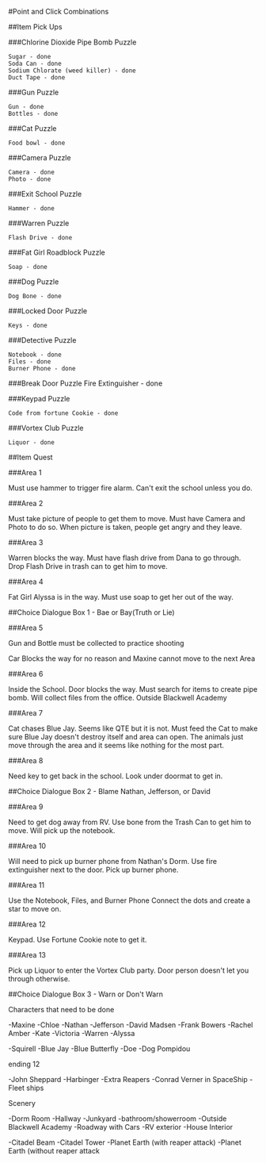 

#Point and Click Combinations

##Item Pick Ups

###Chlorine Dioxide Pipe Bomb Puzzle

    Sugar - done
    Soda Can - done
    Sodium Chlorate (weed killer) - done
    Duct Tape - done

###Gun Puzzle

    Gun - done
    Bottles - done

###Cat Puzzle

    Food bowl - done

###Camera Puzzle

    Camera - done
    Photo - done

###Exit School Puzzle

    Hammer - done

###Warren Puzzle

    Flash Drive - done

###Fat Girl Roadblock Puzzle

    Soap - done

###Dog Puzzle

    Dog Bone - done

###Locked Door Puzzle

    Keys - done

###Detective Puzzle

    Notebook - done
    Files - done
    Burner Phone - done

###Break Door Puzzle
    Fire Extinguisher - done

###Keypad Puzzle

    Code from fortune Cookie - done

###Vortex Club Puzzle

    Liquor - done

##Item Quest

###Area 1

Must use hammer to trigger fire alarm. Can't exit the school unless you do.

###Area 2

Must take picture of people to get them to move. Must have Camera and Photo to do so.
When picture is taken, people get angry and they leave.

###Area 3

Warren blocks the way. Must have flash drive from Dana to go through.
Drop Flash Drive in trash can to get him to move.

###Area 4

Fat Girl Alyssa is in the way. Must use soap to get her out of the way.


##Choice Dialogue Box 1 - Bae or Bay(Truth or Lie)


###Area 5

Gun and Bottle must be collected to practice shooting

Car Blocks the way for no reason and Maxine cannot move to the next Area

###Area 6

Inside the School. Door blocks the way. Must search for items to create pipe bomb.
Will collect files from the office.
Outside Blackwell Academy

###Area 7

Cat chases Blue Jay. Seems like QTE but it is not.
Must feed the Cat to make sure Blue Jay doesn't destroy itself and area can open.
The animals just move through the area and it seems like nothing for the most part.

###Area 8

Need key to get back in the school. Look under doormat to get in.


##Choice Dialogue Box 2 - Blame Nathan, Jefferson, or David


###Area 9

Need to get dog away from RV. Use bone from the Trash Can to get him to move.
Will pick up the notebook.

###Area 10

Will need to pick up burner phone from Nathan's Dorm. Use fire extinguisher next to the door.
Pick up burner phone.

###Area 11

Use the Notebook, Files, and Burner Phone
Connect the dots and create a star to move on.

###Area 12

Keypad. Use Fortune Cookie note to get it.

###Area 13

Pick up Liquor to enter the Vortex Club party. Door person doesn't let you through otherwise.

##Choice Dialogue Box 3 - Warn or Don't Warn


Characters that need to be done

-Maxine
-Chloe
-Nathan
-Jefferson
-David Madsen
-Frank Bowers
-Rachel Amber
-Kate
-Victoria
-Warren
-Alyssa

-Squirell
-Blue Jay
-Blue Butterfly
-Doe
-Dog Pompidou

ending 12

-John Sheppard
-Harbinger
-Extra Reapers
-Conrad Verner in SpaceShip
-Fleet ships

Scenery

-Dorm Room
-Hallway
-Junkyard
-bathroom/showerroom
-Outside Blackwell Academy
-Roadway with Cars
-RV exterior
-House Interior

-Citadel Beam
-Citadel Tower
-Planet Earth (with reaper attack)
-Planet Earth (without reaper attack
